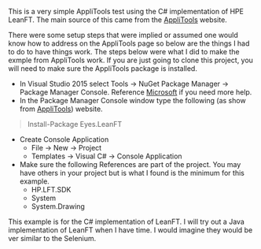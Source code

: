 This is a very simple AppliTools test using the C# implementation of HPE LeanFT.
The main source of this came from the [AppliTools](https://applitools.com/resources/tutorial/leanft/dotnet) website.

There were some setup steps that were implied or assumed one would know how to address on the AppliTools page so below are the things I had to do to have things work.  The steps below were what I did to make the exmple from AppliTools work.  If you are just going to clone this project, you will need to make sure the AppliTools package is installed.

* In Visual Studio 2015 select Tools -> NuGet Package Manager -> Package Manager Console.  Reference [Microsoft](https://docs.microsoft.com/en-us/nuget/tools/package-manager-console) if you need more help.
* In the Package Manager Console window type the following (as show from [AppliTools](https://applitools.com/resources/tutorial/leanft/dotnet)) website.
> Install-Package Eyes.LeanFT
* Create Console Application
  * File -> New -> Project
  * Templates -> Visual C# -> Console Application
* Make sure the following References are part of the project.  You may have others in your project but is what I found is the minimum for this example.
  * HP.LFT.SDK
  * System
  * System.Drawing

This example is for the C# implementation of LeanFT.  I will try out a Java implementation of LeanFT when I have time.  I would imagine they would be ver similar to the Selenium.
